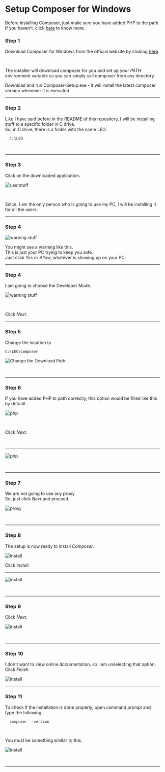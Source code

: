 # Setup Composer for Windows

Before installing Composer, just make sure you have added PHP to the path.<br>
If you haven't, click <a href="../Adding php and mysql to Path/" >here</a> to know more.

### Step 1 

Download Composer for Windows from the official website by clicking 
<a href="https://getcomposer.org/download/" target="_blank">here</a>.

<br>

The installer will download composer for you and set up your _PATH_ environment variable so you can simply call composer from any directory. <br>

Download and run Composer-Setup.exe - it will install the latest composer version whenever it is executed.<br>

<hr>

### Step 2

Like I have said before in the README of this repository, I will be installing stuff to a specific folder in C drive.<br>
So, in C drive, there is a folder with the name LEO.<br>

      C:\LEO

<br>

<hr>

### Step 3
 
Click on the downloaded application.<br>

![userstuff](https://github.com/KamalDGRT/static/blob/master/SetupStuf/composer/img/01.png)

<br>

Since, I am the only person who is going to use my PC, I will be installing it for all the users.<br>

<hr>

### Step 4

![warning stuff](https://github.com/KamalDGRT/static/blob/master/SetupStuf/composer/img/02.png)

You might see a warning like this.<br>
This is just your PC trying to keep you safe.<br>
Just click _Yes_ or _Allow_, whatever is showing up on your PC.<br>

<hr>

### Step 4

I am going to choose the Developer Mode. <br>

![warning stuff](https://github.com/KamalDGRT/static/blob/master/SetupStuf/composer/img/03.png)

<br>

Click _Next_. <br>

<hr>

### Step 5

Change the location to

    C:\LEO\composer

![Change the Download Path](https://github.com/KamalDGRT/static/blob/master/SetupStuf/composer/img/04.png)

<br>

<hr>

### Step 6

If you have added PHP to path correctly, this option would be filled like this by default.<br>

![php](https://github.com/KamalDGRT/static/blob/master/SetupStuf/composer/img/05.png)

<br>

Click  *Next*.

<br>

<hr>

![php](https://github.com/KamalDGRT/static/blob/master/SetupStuf/composer/img/06.png)

<br>

<hr>

### Step 7

We are not going to use any proxy.<br>
So, just click _Next_ and proceed. <br>

![proxy](https://github.com/KamalDGRT/static/blob/master/SetupStuf/composer/img/07.png)

<br>

<hr>

### Step 8

The setup is now ready to install _Composer_.<br>

![install](https://github.com/KamalDGRT/static/blob/master/SetupStuf/composer/img/08.png)
<br>

Click _Install_.
<br>
<hr>

![install](https://github.com/KamalDGRT/static/blob/master/SetupStuf/composer/img/09.png)

<br>

<hr>

### Step 9

Click _Next_.

![install](https://github.com/KamalDGRT/static/blob/master/SetupStuf/composer/img/10.png)

<br>

<hr>

### Step 10

I don't want to view online documentation, so I am unselecting that option. <br>
Click _Finish_.<br>

![install](https://github.com/KamalDGRT/static/blob/master/SetupStuf/composer/img/11.png)

<hr>

### Step 11

To check if the installation is done properly, open command prompt and type the following. <br>

      composer --version

<br>

You must be something similar to this. <br>

![install](https://github.com/KamalDGRT/static/blob/master/SetupStuf/composer/img/12.png)

<br>
<hr>
